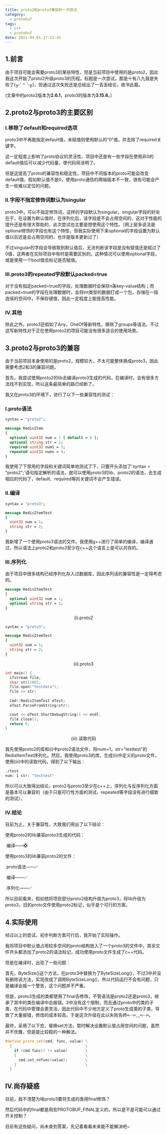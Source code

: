 ```yaml
---
title: proto2和proto3兼容的一次尝试
category:
  - protobuf
tags:
  - c++
  - protobuf
date: 2021-04-01 17:12:42
---
```


## 1.前言

由于项目可能会需要proto3的某些特性，但是当前项目中使用的是proto2，因此我这次开始了proto2升级proto3的历程。标题是一次尝试，那是十有八九我是失败了(╥╯^╰╥)，但通过这次失败还是总结出了一丢丢结论，故书此篇。

(文章中的proto2版本为**2.6.1**，proto3的版本为**3.15.6**。)

## 2.proto2与proto3的主要区别

### I.移除了default和required选项

proto3中不再能指定default值，未赋值则使用默认的“0”值，并去除了required关键字。

这一定程度上影响了proto协议的灵活性，项目中还是有一些字段在使用非0的default值后可以减少代码量，使代码简洁明了。

但是这提高了proto的兼容性和稳定性，项目中不同版本的proto可能会改变default值，假如默认值不是0，使用proto通信的两端版本不一致，很有可能会产生一些难以定位的问题。

### II.字段不指定修饰词默认为singular

proto3中，可以不指定修饰词，这样的字段默认为singular。singular字段的好处在于，在设置为默认值时，在序列化后，该字段是不会占用空间的，这对于性能的提升还是有很大帮助的，此次尝试也主要是想使用这个特性。（网上挺多说法是optional修饰的字段也有这个特性，但我实际使用下来optional的字段设置为默认值以后还是会占用空间的，也许是版本更新过了）

不过singular的字段会导致取到默认值后，无法判断该字段是没有赋值还是赋过了0值，这两者在实际项目中有时是需要区别的。这种情况可以使用optional字段，或是使用一个bool值去标记是否赋值。

### III.proto3的repeated字段默认packed=true

对于没有指定packed=true的字段，处理数据时会保存n条key-value结构；而packed=true的字段在处理数据时，会将int类型的数据打成一个包，存储在一段连续的空间中，不保存键值，因此一定程度上能提高性能。

### IV.其他

除此之外，proto3还假如了Any，OneOf等新特性，移除了groups等语法，不过这写新特性对于正在使用proto2的项目可能没有很多适合的使用场景。

## 3.proto2与proto3的兼容

由于当前项目本身使用的是proto2，规模较大，不太可能整体换成proto3，因此需要考虑2和3的兼容问题。

首先，我尝试使用proto2的lib去编译proto3生成的代码，在编译时，会有很多方法找不到实现，所以这条最简单的路已经断了。

我又在proto3的环境下，进行了以下一些兼容性的测试：

### I.proto语法

```protobuf
syntax = "proto2";

message RedisItem
{
  optional uint32 num = 1 [ default = 0 ];
  optional string str = 2;
  required uint32 num1 = 3;
  repeated uint32 nums = 4;
}
```

我使用了下常用的字段和关键词简单地测试了下，只要开头添加了'syntax = "proto2";'语句指定解析的语法，就可以使用proto3的lib、proto2的语法，去生成相应的代码了，default、required等的关键词不会产生错误。

### II.编译

```protobuf
syntax = "proto3";

message RedisItemTest
{
  uint32 num = 1;
  string str = 2;
}
```

我新增了一个使用proto3语法的文件。我使用g++进行了简单的编译，编译通过，所以语法上proto2和proto3至少在c++这个语言上是可以共存的。

### III.序列化

由于项目中很多结构已经序列化存入过数据库，因此序列话的兼容性是一定得考虑的。

```protobuf
message RedisItemTest
{
  optional uint32 num = 1;
  optional string str = 2;
}
```

<center>
  (i).proto2
</center>

```protobuf
syntax = "proto3";

message RedisItemTest
{
  uint32 num = 1;
  string str = 2;
}
```

<center>(ii).proto3</center>

```c++
int main() {
  ifstream file;
  char str[100];
  file.open("testdata");
  file >> str;
  
  Cmd::RedisItemTest oTest;
  oTest.ParseFromString(str);

  cout << oTest.ShortDebugString() << endl;
  file.close();
  return 0;
}
```

<center>(iii).读取代码</center>

我先使用proto2的库和(i)中proto2语法文件，将num=1，str="testtest"的RedisItemTest序列化。然后，我使用proto3的库，生成(ii)中定义的proto文件，使用(iii)中的读取代码，得到了以下输出：

```bash
./test
num: 1 str: "testtest"
```

所以可以大致得出结论，proto2与proto3至少在c++上，序列化与反序列化方面是基本可以兼容的（由于只是可行性方面的测试，repeated等字段没有进行细致的测试）。

### IV.结论

目前为止，关于兼容性，大致我们得出了以下结论：

使用proto2的lib兼容proto3生成的代码：

​	编译——❎

使用proto3的lib兼容proto2的文件：

​	proto语法——✅

​	编译——✅

​	序列化——✅

所以目前看来，假如想将项目部分proto2结构升级为proto3，将lib升级为proto3，旧的proto文件使用proto2标记，似乎是个可行的方案。

## 4.实际使用

经过以上的尝试，初步判断方案可行后，我开始了实际操作。

我将项目中默认值占用较多空间的proto结构放入了一个proto3的文件中，其余文件开头都添加了proto2的语法标记，成功使用proto文件生成了c++代码。

但是在编译时，出现了一些问题：

首先，ByteSize()这个方法，在proto3中替换为了ByteSizeLong()，不过3中并没有删除该方法，实现改成了调用ByteSizeLong()，所以代码运行不会有问题，只是编译会报一个警告，这个问题并不严重。

但是，proto3生成的类都使用了final去修饰，不管语法是proto2还是proto3，继承了其中的类在编译中会报错。2中没有这个限制，而且通过proto中的类的子类，在代码中管理会更灵活，因此代码中不少地方定义了proto生成类的子类，导致了大量报错，修改的成本较高，于是这次升级在此以失败告终┭┮﹏┭┮。

最终，采用了以下宏，替换set方法，暂时解决设置默认值占用空间的问题，虽然并不优雅，但是是比较稳的一种解法。

```c++
#define proto_set(cmd, func, value) \
  {                                 \
    if (cmd.func() != value)        \
    {                               \
      cmd.set_##func(value);        \
    }                               \
  }
```

## IV.尚存疑惑

目前，我不清楚为啥proto3要将生成的类用final修饰？

然后代码中的final都是用宏PROTOBUF_FINAL定义的，所以是不是可能可以通过开关控制？

目前有这些疑问，尚未查到答案，先记着看看未来能不能解决吧~